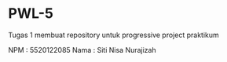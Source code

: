 # PWL-5
Tugas 1 membuat repository untuk progressive project praktikum

NPM  : 5520122085
Nama : Siti Nisa Nurajizah
